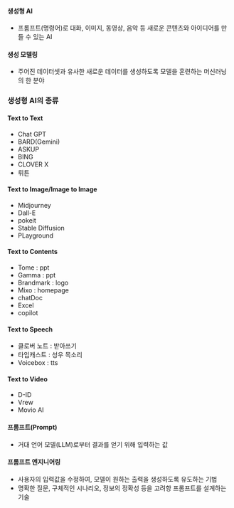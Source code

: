 #### 생성형 AI
- 프롬프트(명령어)로 대화, 이미지, 동영상, 음악 등 새로운 콘텐츠와 아이디어를 만들 수 있는 AI

#### 생성 모델링
- 주어진 데이터셋과 유사한 새로운 데이터를 생성하도록 모델을 훈련하는 머신러닝의 한 분야

### 생성형 AI의 종류
#### Text to Text
- Chat GPT
- BARD(Gemini)
- ASKUP
- BING
- CLOVER X
- 뤼튼

#### Text to Image/Image to Image
- Midjourney
- Dall-E
- pokeit
- Stable Diffusion
- PLayground

#### Text to Contents
- Tome : ppt
- Gamma : ppt
- Brandmark : logo
- Mixo : homepage
- chatDoc
- Excel
- copilot

#### Text to Speech
- 클로버 노트 : 받아쓰기
- 타입캐스트 : 성우 목소리
- Voicebox : tts

#### Text to Video
- D-ID
- Vrew
- Movio AI

#### 프롬프트(Prompt)
- 거대 언어 모델(LLM)로부터 결과를 얻기 위해 입력하는 값

#### 프롬프트 엔지니어링
- 사용자의 입력값을 수정하여, 모델이 원하는 출력을 생성하도록 유도하는 기법
- 명확한 질문, 구체적인 시나리오, 정보의 정확성 등을 고려항 프롬프트를 설계하는 기술
